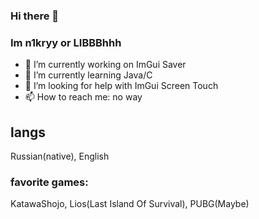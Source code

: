 ### Hi there 👋
### Im n1kryy or LIBBBhhh 

- 🔭 I’m currently working on ImGui Saver
- 🌱 I’m currently learning Java/C
- 🤔 I’m looking for help with ImGui Screen Touch
- 📫 How to reach me: no way

## langs 
Russian(native), English

### favorite games:
KatawaShojo, Lios(Last Island Of Survival), PUBG(Maybe)
